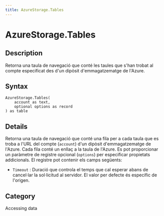 ```yaml
---
title: AzureStorage.Tables
---
```


# AzureStorage.Tables


## Description

Retorna una taula de navegació que conté les taules que s&#39;han trobat al compte especificat des d&#39;un dipòsit d&#39;emmagatzematge de l&#39;Azure.


## Syntax

```powerquery
AzureStorage.Tables(
    account as text,
    optional options as record
) as table
```


## Details

Retorna una taula de navegació que conté una fila per a cada taula que es troba a l'URL del compte (<code>account</code>) d'un dipòsit d'emmagatzematge de l'Azure. Cada fila conté un enllaç a la taula de l'Azure. Es pot proporcionar un paràmetre de registre opcional (<code>options</code>) per especificar propietats addicionals. El registre pot contenir els camps següents:    <ul><li><code>Timeout</code> : Duraci&#243; que controla el temps que cal esperar abans de cancel&#183;lar la sol&#183;licitud al servidor. El valor per defecte &#233;s espec&#237;fic de l&#39;origen.</li></ul>



## Category
Accessing data
